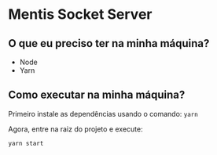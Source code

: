 # Mentis Socket Server

## O que eu preciso ter na minha máquina?

- Node
- Yarn

## Como executar na minha máquina?

Primeiro instale as dependências usando o comando:
`yarn`

Agora, entre na raiz do projeto e execute:

`yarn start`